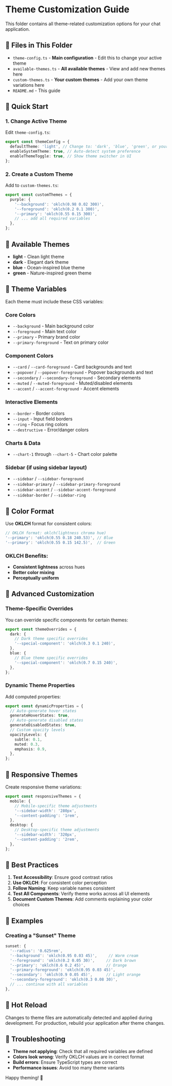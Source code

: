 # Theme Customization Guide

This folder contains all theme-related customization options for your chat application.

## 📁 Files in This Folder

- `theme-config.ts` - **Main configuration** - Edit this to change your active theme
- `available-themes.ts` - **All available themes** - View and add new themes here
- `custom-themes.ts` - **Your custom themes** - Add your own theme variations here
- `README.md` - This guide

## 🎨 Quick Start

### 1. Change Active Theme

Edit `theme-config.ts`:

```typescript
export const themeConfig = {
  defaultTheme: 'light', // Change to: 'dark', 'blue', 'green', or your custom theme
  enableSystemTheme: true, // Auto-detect system preference
  enableThemeToggle: true, // Show theme switcher in UI
};
```

### 2. Create a Custom Theme

Add to `custom-themes.ts`:

```typescript
export const customThemes = {
  purple: {
    '--background': 'oklch(0.98 0.02 300)',
    '--foreground': 'oklch(0.2 0.1 300)',
    '--primary': 'oklch(0.55 0.15 300)',
    // ... add all required variables
  },
};
```

## 🌈 Available Themes

- **light** - Clean light theme
- **dark** - Elegant dark theme  
- **blue** - Ocean-inspired blue theme
- **green** - Nature-inspired green theme

## 🎯 Theme Variables

Each theme must include these CSS variables:

### Core Colors
- `--background` - Main background color
- `--foreground` - Main text color
- `--primary` - Primary brand color
- `--primary-foreground` - Text on primary color

### Component Colors
- `--card` / `--card-foreground` - Card backgrounds and text
- `--popover` / `--popover-foreground` - Popover backgrounds and text
- `--secondary` / `--secondary-foreground` - Secondary elements
- `--muted` / `--muted-foreground` - Muted/disabled elements
- `--accent` / `--accent-foreground` - Accent elements

### Interactive Elements
- `--border` - Border colors
- `--input` - Input field borders
- `--ring` - Focus ring colors
- `--destructive` - Error/danger colors

### Charts & Data
- `--chart-1` through `--chart-5` - Chart color palette

### Sidebar (if using sidebar layout)
- `--sidebar` / `--sidebar-foreground`
- `--sidebar-primary` / `--sidebar-primary-foreground`
- `--sidebar-accent` / `--sidebar-accent-foreground`
- `--sidebar-border` / `--sidebar-ring`

## 🎨 Color Format

Use **OKLCH** format for consistent colors:

```typescript
// OKLCH format: oklch(lightness chroma hue)
'--primary': 'oklch(0.55 0.18 240.53)', // Blue
'--primary': 'oklch(0.55 0.15 142.5)',  // Green
```

### OKLCH Benefits:
- **Consistent lightness** across hues
- **Better color mixing**
- **Perceptually uniform**

## 🔧 Advanced Customization

### Theme-Specific Overrides

You can override specific components for certain themes:

```typescript
export const themeOverrides = {
  dark: {
    // Dark theme specific overrides
    '--special-component': 'oklch(0.3 0.1 240)',
  },
  blue: {
    // Blue theme specific overrides
    '--special-component': 'oklch(0.7 0.15 240)',
  },
};
```

### Dynamic Theme Properties

Add computed properties:

```typescript
export const dynamicProperties = {
  // Auto-generate hover states
  generateHoverStates: true,
  // Auto-generate disabled states  
  generateDisabledStates: true,
  // Custom opacity levels
  opacityLevels: {
    subtle: 0.1,
    muted: 0.3,
    emphasis: 0.9,
  },
};
```

## 📱 Responsive Themes

Create responsive theme variations:

```typescript
export const responsiveThemes = {
  mobile: {
    // Mobile-specific theme adjustments
    '--sidebar-width': '280px',
    '--content-padding': '1rem',
  },
  desktop: {
    // Desktop-specific theme adjustments
    '--sidebar-width': '320px',
    '--content-padding': '2rem',
  },
};
```

## 🚀 Best Practices

1. **Test Accessibility**: Ensure good contrast ratios
2. **Use OKLCH**: For consistent color perception
3. **Follow Naming**: Keep variable names consistent
4. **Test All Components**: Verify theme works across all UI elements
5. **Document Custom Themes**: Add comments explaining your color choices

## 🎯 Examples

### Creating a "Sunset" Theme

```typescript
sunset: {
  '--radius': '0.625rem',
  '--background': 'oklch(0.95 0.03 45)',     // Warm cream
  '--foreground': 'oklch(0.2 0.05 30)',     // Dark brown
  '--primary': 'oklch(0.6 0.2 45)',         // Orange
  '--primary-foreground': 'oklch(0.95 0.03 45)',
  '--secondary': 'oklch(0.9 0.05 45)',      // Light orange
  '--secondary-foreground': 'oklch(0.3 0.08 30)',
  // ... continue with all variables
},
```

## 🔄 Hot Reload

Changes to theme files are automatically detected and applied during development. For production, rebuild your application after theme changes.

## 🐛 Troubleshooting

- **Theme not applying**: Check that all required variables are defined
- **Colors look wrong**: Verify OKLCH values are in correct format
- **Build errors**: Ensure TypeScript types are correct
- **Performance issues**: Avoid too many theme variants

Happy theming! 🎨 